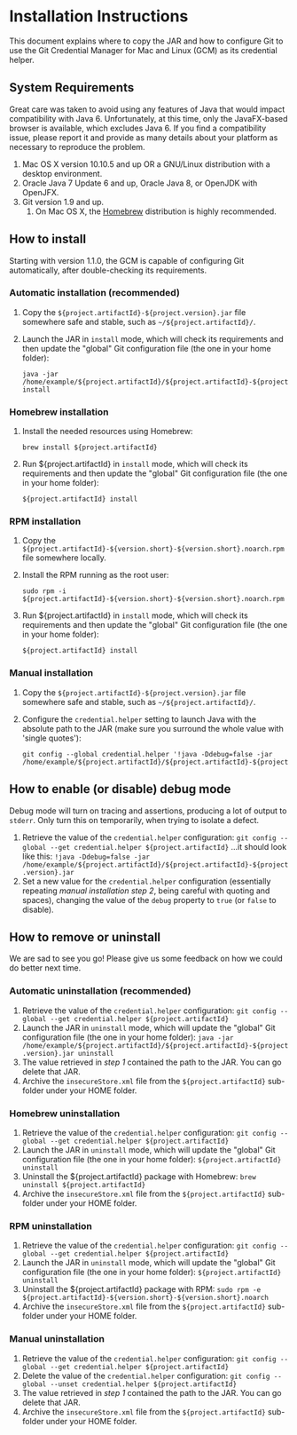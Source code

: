 Installation Instructions
=========================
This document explains where to copy the JAR and how to configure Git to use the Git Credential Manager for Mac and Linux (GCM) as its credential helper.

System Requirements
-------------------
Great care was taken to avoid using any features of Java that would impact compatibility with Java 6.  Unfortunately, at this time, only the JavaFX-based browser is available, which excludes Java 6.  If you find a compatibility issue, please report it and provide as many details about your platform as necessary to reproduce the problem.

1. Mac OS X version 10.10.5 and up OR a GNU/Linux distribution with a desktop environment.
2. Oracle Java 7 Update 6 and up, Oracle Java 8, or OpenJDK with OpenJFX.
3. Git version 1.9 and up.
   1. On Mac OS X, the [Homebrew](http://brew.sh/) distribution is highly recommended.


How to install
--------------
Starting with version 1.1.0, the GCM is capable of configuring Git automatically, after double-checking its requirements.

### Automatic installation (recommended)

1. Copy the `${project.artifactId}-${project.version}.jar` file somewhere safe and stable, such as `~/${project.artifactId}/`.
2. Launch the JAR in `install` mode, which will check its requirements and then update the "global" Git configuration file (the one in your home folder):

    ```
    java -jar /home/example/${project.artifactId}/${project.artifactId}-${project.version}.jar install
    ```

### Homebrew installation

1. Install the needed resources using Homebrew:

    ```
    brew install ${project.artifactId}
    ```
2. Run ${project.artifactId} in `install` mode, which will check its requirements and then update the "global" Git configuration file (the one in your home folder):

    ```
    ${project.artifactId} install
    ```
    
### RPM installation

1. Copy the `${project.artifactId}-${version.short}-${version.short}.noarch.rpm` file somewhere locally.
2. Install the RPM running as the root user:

    ```
    sudo rpm -i ${project.artifactId}-${version.short}-${version.short}.noarch.rpm
    ```
3. Run ${project.artifactId} in `install` mode, which will check its requirements and then update the "global" Git configuration file (the one in your home folder):

    ```
    ${project.artifactId} install
    ```

### Manual installation

1. Copy the `${project.artifactId}-${project.version}.jar` file somewhere safe and stable, such as `~/${project.artifactId}/`.
2. Configure the `credential.helper` setting to launch Java with the absolute path to the JAR (make sure you surround the whole value with 'single quotes'):

    ```
    git config --global credential.helper '!java -Ddebug=false -jar /home/example/${project.artifactId}/${project.artifactId}-${project.version}.jar'
    ```


How to enable (or disable) debug mode
-------------------------------------
Debug mode will turn on tracing and assertions, producing a lot of output to `stderr`.  Only turn this on temporarily, when trying to isolate a defect.

1. Retrieve the value of the `credential.helper` configuration: `git config --global --get credential.helper ${project.artifactId}` ...it should look like this: `!java -Ddebug=false -jar /home/example/${project.artifactId}/${project.artifactId}-${project.version}.jar`
2. Set a new value for the `credential.helper` configuration (essentially repeating _manual installation step 2_, being careful with quoting and spaces), changing the value of the `debug` property to `true` (or `false` to disable).


How to remove or uninstall
--------------------------
We are sad to see you go!  Please give us some feedback on how we could do better next time.

### Automatic uninstallation (recommended)

1. Retrieve the value of the `credential.helper` configuration: `git config --global --get credential.helper ${project.artifactId}`
2. Launch the JAR in `uninstall` mode, which will update the "global" Git configuration file (the one in your home folder): `java -jar /home/example/${project.artifactId}/${project.artifactId}-${project.version}.jar uninstall`
3. The value retrieved in _step 1_ contained the path to the JAR.  You can go delete that JAR.
4. Archive the `insecureStore.xml` file from the `${project.artifactId}` sub-folder under your HOME folder.

### Homebrew uninstallation

1. Retrieve the value of the `credential.helper` configuration: `git config --global --get credential.helper ${project.artifactId}`
2. Launch the JAR in `uninstall` mode, which will update the "global" Git configuration file (the one in your home folder): `${project.artifactId} uninstall`
3. Uninstall the ${project.artifactId} package with Homebrew: `brew uninstall ${project.artifactId}`
4. Archive the `insecureStore.xml` file from the `${project.artifactId}` sub-folder under your HOME folder.

### RPM uninstallation

1. Retrieve the value of the `credential.helper` configuration: `git config --global --get credential.helper ${project.artifactId}`
2. Launch the JAR in `uninstall` mode, which will update the "global" Git configuration file (the one in your home folder): `${project.artifactId} uninstall`
3. Uninstall the ${project.artifactId} package with RPM: `sudo rpm -e ${project.artifactId}-${version.short}-${version.short}.noarch`
4. Archive the `insecureStore.xml` file from the `${project.artifactId}` sub-folder under your HOME folder.

### Manual uninstallation

1. Retrieve the value of the `credential.helper` configuration: `git config --global --get credential.helper ${project.artifactId}`
2. Delete the value of the `credential.helper` configuration: `git config --global --unset credential.helper ${project.artifactId}`
3. The value retrieved in _step 1_ contained the path to the JAR.  You can go delete that JAR.
4. Archive the `insecureStore.xml` file from the `${project.artifactId}` sub-folder under your HOME folder.
